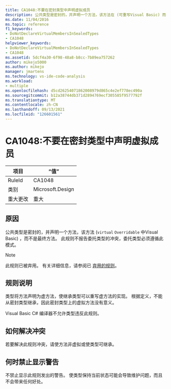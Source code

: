 ```yaml
---
title: CA1048:不要在密封类型中声明虚拟成员
description: 公共类型是密封的，并声明一个方法，该方法在 (可重写Visual Basic) 而不是最终。 此规则不报告委托类型的冲突，委托类型必须遵循此模式。
ms.date: 11/04/2016
ms.topic: reference
f1_keywords:
- DoNotDeclareVirtualMembersInSealedTypes
- CA1048
helpviewer_keywords:
- DoNotDeclareVirtualMembersInSealedTypes
- CA1048
ms.assetid: 5dcf4a30-6f98-48a8-b8cc-7b89ea757262
author: mikejo5000
ms.author: mikejo
manager: jmartens
ms.technology: vs-ide-code-analysis
ms.workload:
- multiple
ms.openlocfilehash: d5cd26254071862008979d865c4e2ef778ec490a
ms.sourcegitcommit: b12a38744db371d2894769ecf305585f9577792f
ms.translationtype: MT
ms.contentlocale: zh-CN
ms.lasthandoff: 09/13/2021
ms.locfileid: "126601561"
---
```

# <a name="ca1048-do-not-declare-virtual-members-in-sealed-types"></a>CA1048:不要在密封类型中声明虚拟成员

|项目|“值”|
|-|-|
|RuleId|CA1048|
|类别|Microsoft.Design|
|重大更改|重大|

## <a name="cause"></a>原因
公共类型是密封的，并声明一个方法，该方法 (`virtual` `Overridable` 中Visual Basic) ，而不是最终方法。 此规则不报告委托类型的冲突，委托类型必须遵循此模式。

> [!NOTE]
> 此规则已被弃用。 有关详细信息，请参阅已 [弃用的规则](fxcop-unported-deprecated-rules.md)。

## <a name="rule-description"></a>规则说明
类型将方法声明为虚方法，使继承类型可以重写虚方法的实现。 根据定义，不能从密封类型继承，因此密封类型上的虚拟方法没有意义。

Visual Basic C# 编译器不允许类型违反此规则。

## <a name="how-to-fix-violations"></a>如何解决冲突
若要解决此规则冲突，请使方法非虚拟或使类型可继承。

## <a name="when-to-suppress-warnings"></a>何时禁止显示警告
不禁止显示此规则发出的警告。 使类型保持当前状态可能会导致维护问题，而且不会带来任何好处。
